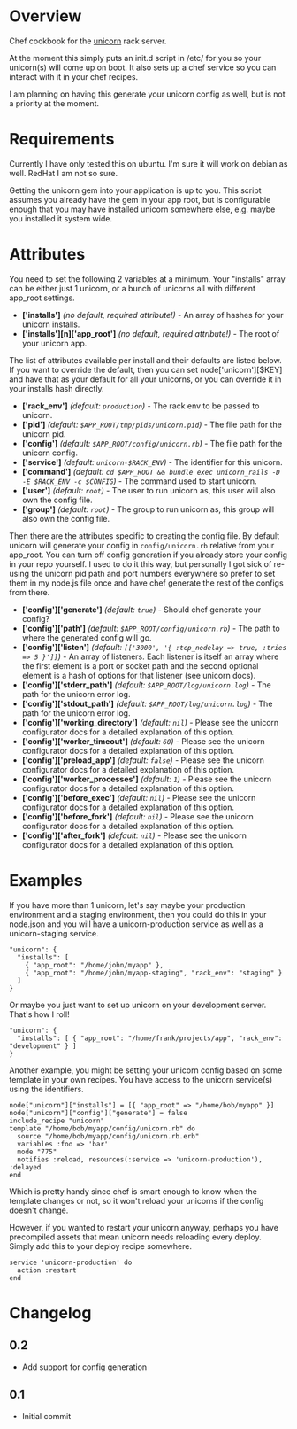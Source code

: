 # Overview #
Chef cookbook for the [unicorn](https://github.com/blog/517-unicorn) rack server.

At the moment this simply puts an init.d script in /etc/ for you so your unicorn(s) will come
up on boot. It also sets up a chef service so you can interact with it in your chef recipes.

I am planning on having this generate your unicorn config as well, but is not a priority at the moment.

# Requirements #
Currently I have only tested this on ubuntu. I'm sure it will work on debian as well. RedHat
I am not so sure.

Getting the unicorn gem into your application is up to you. This script assumes you already have the gem in your app root,
but is configurable enough that you may have installed unicorn somewhere else, e.g. maybe you installed it system wide.

# Attributes #
You need to set the following 2 variables at a minimum. Your "installs" array can be either just 1 unicorn, or a bunch of unicorns
all with different app_root settings.

* **['installs']** _(no default, required attribute!)_ - An array of hashes for your unicorn installs.
* **['installs'][n]['app\_root']** _(no default, required attribute!)_ - The root of your unicorn app.

The list of attributes available per install and their defaults are listed below. If you want to override the default, then
you can set node['unicorn'][$KEY] and have that as your default for all your unicorns, or you can override it in your installs
hash directly.

* **['rack\_env']** _(default: `production`)_ - The rack env to be passed to unicorn.
* **['pid']** _(default: `$APP_ROOT/tmp/pids/unicorn.pid`)_ - The file path for the unicorn pid.
* **['config']** _(default: `$APP_ROOT/config/unicorn.rb`)_ - The file path for the unicorn config.
* **['service']** _(default: `unicorn-$RACK_ENV`)_ - The identifier for this unicorn.
* **['command']** _(default: `cd $APP_ROOT && bundle exec unicorn_rails -D -E $RACK_ENV -c $CONFIG`)_ - The command used to start unicorn.
* **['user']** _(default: `root`)_ - The user to run unicorn as, this user will also own the config file.
* **['group']** _(default: `root`)_ - The group to run unicorn as, this group will also own the config file.

Then there are the attributes specific to creating the config file. By default unicorn will generate your config in `config/unicorn.rb` relative
from your app_root. You can turn off config generation if you already store your config in your repo yourself. I used to do it this way, but
personally I got sick of re-using the unicorn pid path and port numbers everywhere so prefer to set them in my node.js file once and have chef
generate the rest of the configs from there.

* **['config']['generate']** _(default: `true`)_ - Should chef generate your config?
* **['config']['path']** _(default: `$APP_ROOT/config/unicorn.rb`)_ - The path to where the generated config will go.
* **['config']['listen']** _(default: `[['3000', '{ :tcp_nodelay => true, :tries => 5 }']]`)_ - An array of listeners. Each listener is itself an array where the first element is a port or socket path and the second optional element is a hash of options for that listener (see unicorn docs).
* **['config']['stderr\_path']** _(default: `$APP_ROOT/log/unicorn.log`)_ - The path for the unicorn error log.
* **['config']['stdout\_path']** _(default: `$APP_ROOT/log/unicorn.log`)_ - The path for the unicorn error log.
* **['config']['working\_directory']** _(default: `nil`)_ - Please see the unicorn configurator docs for a detailed explanation of this option.
* **['config']['worker\_timeout']** _(default: `60`)_ - Please see the unicorn configurator docs for a detailed explanation of this option.
* **['config']['preload\_app']** _(default: `false`)_ - Please see the unicorn configurator docs for a detailed explanation of this option.
* **['config']['worker\_processes']** _(default: `1`)_ - Please see the unicorn configurator docs for a detailed explanation of this option.
* **['config']['before\_exec']** _(default: `nil`)_ - Please see the unicorn configurator docs for a detailed explanation of this option.
* **['config']['before\_fork']** _(default: `nil`)_ - Please see the unicorn configurator docs for a detailed explanation of this option.
* **['config']['after\_fork']** _(default: `nil`)_ - Please see the unicorn configurator docs for a detailed explanation of this option.

# Examples #

If you have more than 1 unicorn, let's say maybe your production environment and a staging
environment, then you could do this in your node.json and you will have a unicorn-production service
as well as a unicorn-staging service.

    "unicorn": {
      "installs": [
        { "app_root": "/home/john/myapp" },
        { "app_root": "/home/john/myapp-staging", "rack_env": "staging" }
      ]
    }

Or maybe you just want to set up unicorn on your development server. That's how I roll!

    "unicorn": {
      "installs": [ { "app_root": "/home/frank/projects/app", "rack_env": "development" } ]
    }

Another example, you might be setting your unicorn config based on some template in your own recipes. You have access
to the unicorn service(s) using the identifiers.

    node["unicorn"]["installs"] = [{ "app_root" => "/home/bob/myapp" }]
    node["unicorn"]["config"]["generate"] = false
    include_recipe "unicorn"
    template "/home/bob/myapp/config/unicorn.rb" do
      source "/home/bob/myapp/config/unicorn.rb.erb"
      variables :foo => 'bar'
      mode "775"
      notifies :reload, resources(:service => 'unicorn-production'), :delayed
    end

Which is pretty handy since chef is smart enough to know when the template changes or not, so it won't
reload your unicorns if the config doesn't change.

However, if you wanted to restart your unicorn anyway, perhaps you have precompiled assets
that mean unicorn needs reloading every deploy. Simply add this to your deploy recipe somewhere.

    service 'unicorn-production' do
      action :restart
    end

# Changelog #

## 0.2 ##

 * Add support for config generation

## 0.1 ##

 * Initial commit
